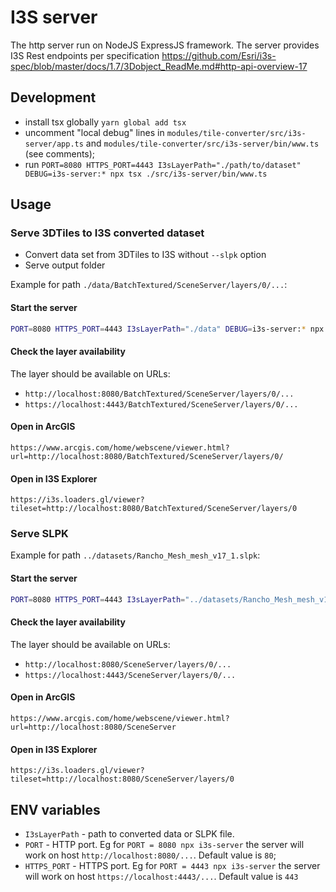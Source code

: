 # I3S server

The http server run on NodeJS ExpressJS framework.
The server provides I3S Rest endpoints per specification https://github.com/Esri/i3s-spec/blob/master/docs/1.7/3Dobject_ReadMe.md#http-api-overview-17

## Development

- install tsx globally `yarn global add tsx`
- uncomment "local debug" lines in `modules/tile-converter/src/i3s-server/app.ts` and `modules/tile-converter/src/i3s-server/bin/www.ts` (see comments);
- run `PORT=8080 HTTPS_PORT=4443 I3sLayerPath="./path/to/dataset" DEBUG=i3s-server:* npx tsx ./src/i3s-server/bin/www.ts`

## Usage

### Serve 3DTiles to I3S converted dataset

- Convert data set from 3DTiles to I3S without `--slpk` option
- Serve output folder

Example for path `./data/BatchTextured/SceneServer/layers/0/...`:

#### Start the server

```bash
PORT=8080 HTTPS_PORT=4443 I3sLayerPath="./data" DEBUG=i3s-server:* npx i3s-server
```

#### Check the layer availability

The layer should be available on URLs:

- `http://localhost:8080/BatchTextured/SceneServer/layers/0/...`
- `https://localhost:4443/BatchTextured/SceneServer/layers/0/...`

#### Open in ArcGIS

`https://www.arcgis.com/home/webscene/viewer.html?url=http://localhost:8080/BatchTextured/SceneServer/layers/0/`

#### Open in I3S Explorer

`https://i3s.loaders.gl/viewer?tileset=http://localhost:8080/BatchTextured/SceneServer/layers/0`

### Serve SLPK

Example for path `../datasets/Rancho_Mesh_mesh_v17_1.slpk`:

#### Start the server

```bash
PORT=8080 HTTPS_PORT=4443 I3sLayerPath="../datasets/Rancho_Mesh_mesh_v17_1.slpk" DEBUG=i3s-server:* npx i3s-server
```

#### Check the layer availability

The layer should be available on URLs:

- `http://localhost:8080/SceneServer/layers/0/...`
- `https://localhost:4443/SceneServer/layers/0/...`

#### Open in ArcGIS

`https://www.arcgis.com/home/webscene/viewer.html?url=http://localhost:8080/SceneServer`

#### Open in I3S Explorer

`https://i3s.loaders.gl/viewer?tileset=http://localhost:8080/SceneServer/layers/0`

## ENV variables

- `I3sLayerPath` - path to converted data or SLPK file.
- `PORT` - HTTP port. Eg for `PORT = 8080 npx i3s-server` the server will work on host `http://localhost:8080/...`. Default value is `80`;
- `HTTPS_PORT` - HTTPS port. Eg for `PORT = 4443 npx i3s-server` the server will work on host `https://localhost:4443/...`. Default value is `443`
